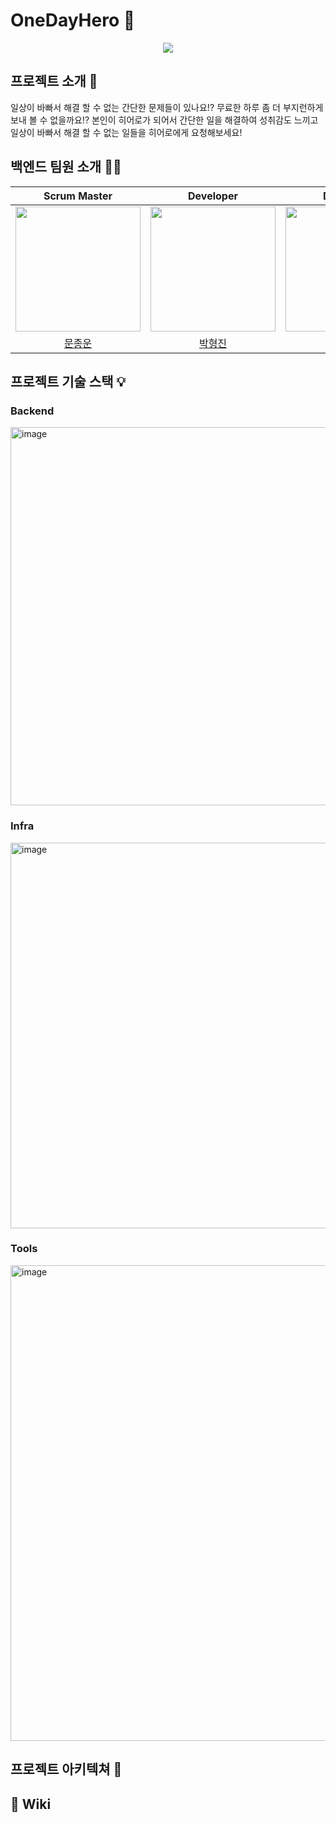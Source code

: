 # OneDayHero 🦸
<p align="middle">
  <img src = "https://github.com/prgrms-web-devcourse/Team-6Heroes-OneDayHero-BE/assets/74203371/3db2e4da-06f8-4a32-a738-9d4645157883"/>
</p>

## 프로젝트 소개 📝
일상이 바빠서 해결 할 수 없는 간단한 문제들이 있나요!? 무료한 하루 좀 더 부지런하게 보내 볼 수 없을까요!?
본인이 히어로가 되어서 간단한 일을 해결하여 성취감도 느끼고 일상이 바빠서 해결 할 수 없는 일들을 히어로에게 요청해보세요!

## 백엔드 팀원 소개 🧑‍💻
|Scrum Master|Developer|Developer|
|:---------:|:---------:|:---------:|
|<img src='https://avatars.githubusercontent.com/u/74203371?v=4' width="200px">|<img src='https://avatars.githubusercontent.com/u/70372188?v=4' width="200px">|<img src='https://avatars.githubusercontent.com/u/83766322?v=4' width="200px">
|[문종운](https://github.com/bombo-dev)|[박형진](https://github.com/legowww)|[한희나](https://github.com/heenahan)|

## 프로젝트 기술 스택 💡

### Backend
<img width="605" alt="image" src="https://github.com/prgrms-web-devcourse/Team-6Heroes-OneDayHero-BE/assets/74203371/76b8bde8-e713-4c81-ac57-b39b681641c6">

### Infra
<img width="617" alt="image" src="https://github.com/prgrms-web-devcourse/Team-6Heroes-OneDayHero-BE/assets/74203371/1d7bf059-5cd5-4a2f-9817-4be90b855f9e">

### Tools
<img width="761" alt="image" src="https://github.com/prgrms-web-devcourse/Team-6Heroes-OneDayHero-BE/assets/74203371/b068787b-0aac-4c7f-83ec-1d1a6d0087b0">

## 프로젝트 아키텍쳐 🏰

## 📎 Wiki
